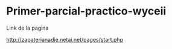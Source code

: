 # Primer-parcial-practico-wyceii

Link de la pagina

http://zapaterianadie.netai.net/pages/start.php
